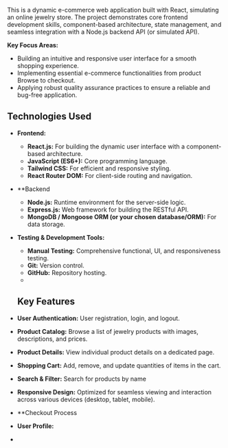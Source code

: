 This is a dynamic e-commerce web application built with React, simulating an online jewelry store. The project demonstrates core frontend development skills, component-based architecture, state management, and seamless integration with a Node.js backend API (or simulated API).

**Key Focus Areas:**
* Building an intuitive and responsive user interface for a smooth shopping experience.
* Implementing essential e-commerce functionalities from product Browse to checkout.
* Applying robust quality assurance practices to ensure a reliable and bug-free application.
## Technologies Used

* **Frontend:**
    * **React.js:** For building the dynamic user interface with a component-based architecture.
    * **JavaScript (ES6+):** Core programming language.
    * **Tailwind CSS:** For efficient and responsive styling.
    * **React Router DOM:** For client-side routing and navigation.
    

* **Backend
    * **Node.js:** Runtime environment for the server-side logic.
    * **Express.js:** Web framework for building the RESTful API.
    * **MongoDB / Mongoose ORM (or your chosen database/ORM):** For data storage.

* **Testing & Development Tools:**
    * **Manual Testing:** Comprehensive functional, UI, and responsiveness testing.
    * **Git:** Version control.
    * **GitHub:** Repository hosting.
    * 
    ## Key Features

* **User Authentication:** User registration, login, and logout.
* **Product Catalog:** Browse a list of jewelry products with images, descriptions, and prices.
* **Product Details:** View individual product details on a dedicated page.
* **Shopping Cart:** Add, remove, and update quantities of items in the cart.
* **Search & Filter:** Search for products by name
* **Responsive Design:** Optimized for seamless viewing and interaction across various devices (desktop, tablet, mobile).
* **Checkout Process
* **User Profile:** 
* 

